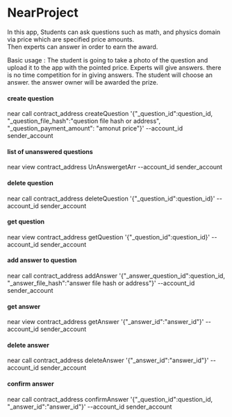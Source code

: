 # NearProject

In this app, Students can ask questions such as math, and physics domain via price which are specified price amounts.  
Then experts can answer in order to earn the award.

Basic usage :
The student is going to take a photo of the question and upload it to the app with the pointed price.
Experts will give answers. there is no time competition for in giving answers. 
The student will choose an answer. the answer owner will be awarded the prize.



#### create question
near call contract_address createQuestion '{\"_question_id\":question_id, \"_question_file_hash\":\"question file hash or address\", \"_question_payment_amount\": \"amonut price\"}' --account_id sender_account

#### list of unanswered questions
near view contract_address UnAnswergetArr --account_id sender_account

#### delete question
near call contract_address deleteQuestion '{\"_question_id\":question_id}' --account_id sender_account

#### get question
near view contract_address getQuestion '{\"_question_id\":question_id}' --account_id sender_account

#### add answer to question
near call contract_address addAnswer '{\"_answer_question_id\":question_id, \"_answer_file_hash\":\"answer file hash or address\"}' --account_id sender_account

#### get answer
near view contract_address getAnswer '{\"_answer_id\":\"answer_id\"}' --account_id sender_account

#### delete answer
near call contract_address deleteAnswer '{\"_answer_id\":\"answer_id\"}' --account_id sender_account

#### confirm answer
near call contract_address confirmAnswer '{\"_question_id\":question_id, \"_answer_id\":\"answer_id\"}' --account_id sender_account
